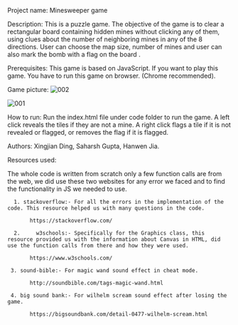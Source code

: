 Project name: Minesweeper game



Description: This is a puzzle game. The objective of the game is to clear a rectangular board containing hidden mines without clicking any of them, using clues about the number of neighboring mines in any of the 8 directions. 
User can choose the map size, number of mines and user can also mark the bomb with a flag on the board .


Prerequisites:
           This game is based on JavaScript. If you want to play this game. You have to run this game on browser. (Chrome recommended).

Game picture:
![002](http://github.com/saharshgupta/Minesweeper-JS/raw/master/Documentation/images/002.PNG)

![001](http://github.com/saharshgupta/Minesweeper-JS/raw/master/Documentation/images/001.PNG)





How to run:
Run the index.html file under code folder to run the game.
A left click reveals the tiles if they are not a mine.
A right click flags a tile if it is not revealed or flagged, or removes the flag if it is flagged.


Authors: Xingjian Ding, Saharsh Gupta, Hanwen Jia.

Resources used:

The whole code is written from scratch only a few function calls are from the web, we did use these two websites for any error we faced and to find the functionality in JS we needed to use.

      1. stackoverflow:- For all the errors in the implementation of the code. This resource helped us with many questions in the code.

           https://stackoverflow.com/

      2.	 w3schools:- Specifically for the Graphics class, this resource provided us with the information about Canvas in HTML, did use the function calls from there and how they were used.

           https://www.w3schools.com/

     3. sound-bible:- For magic wand sound effect in cheat mode.

           http://soundbible.com/tags-magic-wand.html

     4. big sound bank:- For wilhelm scream sound effect after losing the game.

           https://bigsoundbank.com/detail-0477-wilhelm-scream.html


